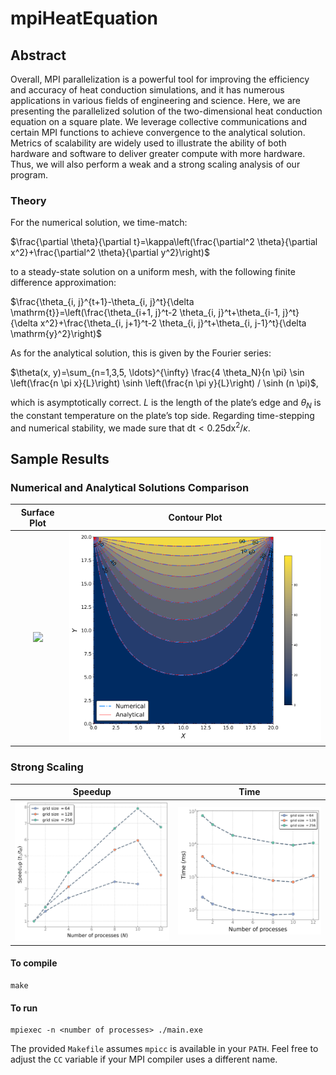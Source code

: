 # mpiHeatEquation

## Abstract
Overall, MPI parallelization is a powerful tool for improving the efficiency and accuracy of heat conduction simulations, and it has numerous applications in various fields of engineering and science. Here, we are presenting the parallelized solution of the two-dimensional heat conduction equation on a square plate. We leverage collective communications and certain MPI functions to achieve convergence to the analytical solution. Metrics of scalability are widely used to illustrate the ability of both hardware and software to deliver greater compute with more hardware. Thus, we will also perform a weak and a strong scaling analysis of our program.

### Theory
For the numerical solution, we time-match:

$\frac{\partial \theta}{\partial t}=\kappa\left(\frac{\partial^2 \theta}{\partial x^2}+\frac{\partial^2 \theta}{\partial y^2}\right)$

to a steady-state solution on a uniform mesh, with the following finite difference approximation:

$\frac{\theta_{i, j}^{t+1}-\theta_{i, j}^t}{\delta \mathrm{t}}=\left(\frac{\theta_{i+1, j}^t-2 \theta_{i, j}^t+\theta_{i-1, j}^t}{\delta x^2}+\frac{\theta_{i, j+1}^t-2 \theta_{i, j}^t+\theta_{i, j-1}^t}{\delta \mathrm{y}^2}\right)$

As for the analytical solution, this is given by the Fourier series:

$\theta(x, y)=\sum_{n=1,3,5, \ldots}^{\infty} \frac{4 \theta_N}{n \pi} \sin \left(\frac{n \pi x}{L}\right) \sinh \left(\frac{n \pi y}{L}\right) / \sinh (n \pi)$,

which is asymptotically correct. $L$ is the length of the plate’s edge and $\theta_{N}$ is the constant temperature on the plate’s top side. Regarding time-stepping and numerical stability, we made sure that $\mathrm{dt}<0.25 \mathrm{dx}^2 / \kappa$.

## Sample Results

### Numerical and Analytical Solutions Comparison

Surface Plot            |  Contour Plot
:-------------------------:|:-------------------------:
<img src="figures/numerical-temp-surf.png" style="width:600px;"/>  |  <img src="figures/comparison_temp.png" style="width:600px;"/>


### Strong Scaling

Speedup            |  Time
:-------------------------:|:-------------------------:
<img src="figures/strong-scaling_speedup.png" style="width:600px;"/>  |  <img src="figures/strong-scaling_time.png" style="width:600px;"/>

#### To compile
```
make
```

#### To run
```
mpiexec -n <number of processes> ./main.exe
```

The provided `Makefile` assumes `mpicc` is available in your `PATH`. Feel free to
adjust the `CC` variable if your MPI compiler uses a different name.
